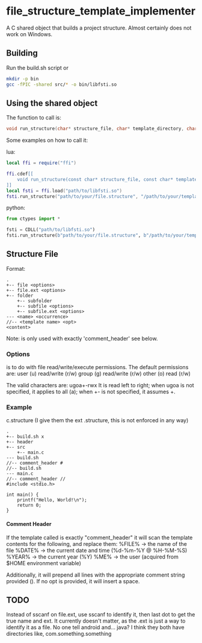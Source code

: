 # file_structure_template_implementer
A C shared object that builds a project structure.
Almost certainly does not work on Windows.

## Building
Run the build.sh script or

```sh
mkdir -p bin
gcc -fPIC -shared src/* -o bin/libfsti.so
```

## Using the shared object
The function to call is:
```c
void run_structure(char* structure_file, char* template_directory, char* root);
```

Some examples on how to call it:

lua:
```lua
local ffi = require("ffi")

ffi.cdef[[
    void run_structure(const char* structure_file, const char* template_directory, const char* root);
]]
local fsti = ffi.load("path/to/libfsti.so")
fsti.run_structure("path/to/your/file.structure", "/path/to/your/templates/", "/path/to/the/destination/root/")
```
python:
```py
from ctypes import *

fsti = CDLL("path/to/libfsti.so")
fsti.run_structure(b"path/to/your/file.structure", b"/path/to/your/templates/", b"/path/to/the/destination/root/")
```

## Structure File
Format:
```
.
+-- file <options>
+-- file.ext <options>
+-- folder
    +-- subfolder
    +-- subfile <options>
    +-- subfile.ext <options>
--- <name> <occurrence>
//-- <template name> <opt>
<content>
```
Note: <opt> is only used with exactly 'comment_header' see below.

### Options
<options> is to do with file read/write/execute permissions. The default permissions are:
user  (u) read/write (r/w)
group (g) read/write (r/w)
other (o) read       (r/w)

The valid characters are: ugoa+-rwx
It is read left to right; when ugoa is not specified, it applies to all (a); when +- is not specified, it assumes +.

### Example
c.structure (I give them the ext .structure, this is not enforced in any way)
```
.
+-- build.sh x
+-- header
+-- src
    +-- main.c
--- build.sh
//-- comment_header #
//-- build.sh
--- main.c
//-- comment_header //
#include <stdio.h>

int main() {
    printf("Hello, World!\n");
    return 0;
}
```

#### Comment Header
If the template called is exactly "comment_header" it will scan the template contents for the following, and replace them:
%FILE% → the name of the file
%DATE% → the current date and time (%d-%m-%Y @ %H-%M-%S)
%YEAR% → the current year (%Y)
%ME%   → the user (acquired from $HOME environment variable)

Additionally, it will prepend all lines with the appropriate comment string provided (<opt>). If no opt is provided, it will insert a space.

TODO
---
Instead of sscanf on file.ext, use sscanf to identify it, then last dot to get the true name and ext. It currently doesn't matter, as the .ext is just a way to identify it as a file. No one tell android and... java? I think they both have directories like, com.something.something

